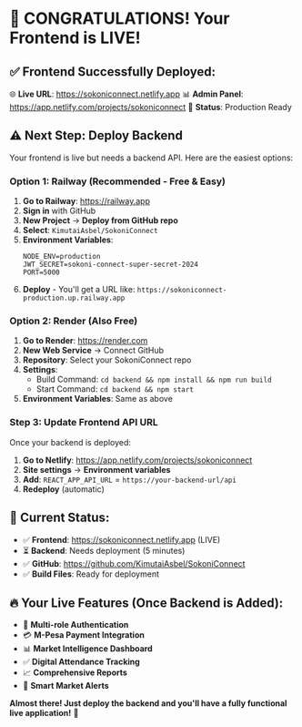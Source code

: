 # 🚀 CONGRATULATIONS! Your Frontend is LIVE! 

## ✅ **Frontend Successfully Deployed:**
🌐 **Live URL**: https://sokoniconnect.netlify.app
📊 **Admin Panel**: https://app.netlify.com/projects/sokoniconnect
🔧 **Status**: Production Ready

## ⚠️ **Next Step: Deploy Backend**

Your frontend is live but needs a backend API. Here are the easiest options:

### Option 1: Railway (Recommended - Free & Easy)

1. **Go to Railway**: https://railway.app
2. **Sign in** with GitHub
3. **New Project** → **Deploy from GitHub repo**
4. **Select**: `KimutaiAsbel/SokoniConnect`
5. **Environment Variables**:
   ```
   NODE_ENV=production
   JWT_SECRET=sokoni-connect-super-secret-2024
   PORT=5000
   ```
6. **Deploy** - You'll get a URL like: `https://sokoniconnect-production.up.railway.app`

### Option 2: Render (Also Free)

1. **Go to Render**: https://render.com
2. **New Web Service** → Connect GitHub
3. **Repository**: Select your SokoniConnect repo
4. **Settings**:
   - Build Command: `cd backend && npm install && npm run build`
   - Start Command: `cd backend && npm start`
5. **Environment Variables**: Same as above

### Step 3: Update Frontend API URL

Once your backend is deployed:

1. **Go to Netlify**: https://app.netlify.com/projects/sokoniconnect
2. **Site settings** → **Environment variables**
3. **Add**: `REACT_APP_API_URL` = `https://your-backend-url/api`
4. **Redeploy** (automatic)

## 🎯 **Current Status:**

- ✅ **Frontend**: https://sokoniconnect.netlify.app (LIVE)
- ⏳ **Backend**: Needs deployment (5 minutes)
- ✅ **GitHub**: https://github.com/KimutaiAsbel/SokoniConnect
- ✅ **Build Files**: Ready for deployment

## 🔥 **Your Live Features (Once Backend is Added):**

- 🔐 **Multi-role Authentication**
- 💳 **M-Pesa Payment Integration** 
- 📊 **Market Intelligence Dashboard**
- ✅ **Digital Attendance Tracking**
- 📈 **Comprehensive Reports**
- 🔔 **Smart Market Alerts**

**Almost there! Just deploy the backend and you'll have a fully functional live application!** 🚀
